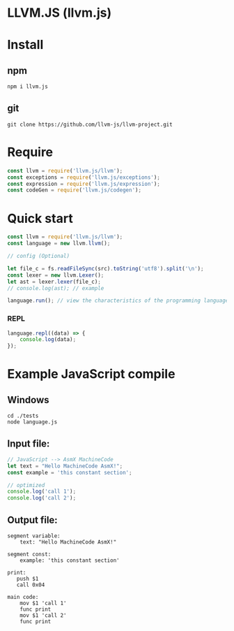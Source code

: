 # LLVM.JS (llvm.js)

# Install

## npm
```sh
npm i llvm.js
```

## git
```
git clone https://github.com/llvm-js/llvm-project.git
```

# Require
```js
const llvm = require('llvm.js/llvm');
const exceptions = require('llvm.js/exceptions');
const expression = require('llvm.js/expression');
const codeGen = require('llvm.js/codegen');
```

# Quick start
```js
const llvm = require('llvm.js/llvm');
const language = new llvm.llvm();

// config (Optional)

let file_c = fs.readFileSync(src).toString('utf8').split('\n');
const lexer = new llvm.Lexer();
let ast = lexer.lexer(file_c);
// console.log(ast); // example

language.run(); // view the characteristics of the programming language and the project  
```
### REPL
```js
language.repl((data) => {
    console.log(data);
});
```

# Example JavaScript compile

## Windows
```
cd ./tests
node language.js
```

## Input file:
```js
// JavaScript --> AsmX MachineCode
let text = "Hello MachineCode AsmX!";
const example = 'this constant section';

// optimized
console.log('call 1');
console.log('call 2');
```

## Output file:
```
segment variable:
    text: "Hello MachineCode AsmX!"

segment const:
    example: 'this constant section'

print:
   push $1
   call 0x04

main code:
    mov $1 'call 1'
    func print
    mov $1 'call 2'
    func print
```
